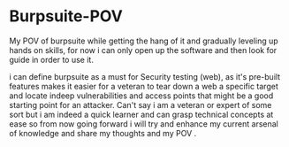 # Burpsuite-POV
My POV of burpsuite while getting the hang of it and gradually leveling up hands on skills, for now i can only open up the software and then look for guide in order to use it.

i can define burpsuite as a must for Security testing (web), as it's pre-built features makes it easier for a veteran to tear down a web a specific target and locate indeep vulnerabilities and access points that might be a good starting point for an attacker. Can't say i am a veteran or expert of some sort but i am indeed a quick learner and can grasp technical concepts at ease so from now going forward i will try and enhance my current arsenal of knowledge and share my thoughts and my POV . 
